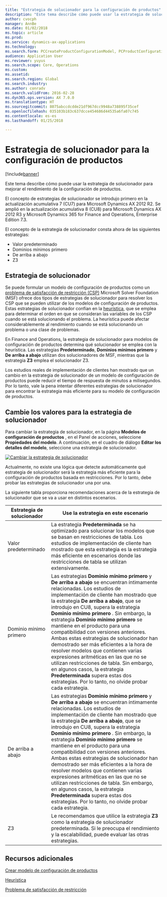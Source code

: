 ```yaml
---
title: "Estrategia de solucionador para la configuración de productos"
description: "Este tema describe cómo puede usar la estrategia de solucionador para mejorar el rendimiento de la configuración de productos."
author: cvocph
manager: AnnBe
ms.date: 01/02/2018
ms.topic: article
ms.prod: 
ms.service: dynamics-ax-applications
ms.technology: 
ms.search.form: PCCreateProductConfigurationModel, PCProductConfigurationModelListPage
audience: Application User
ms.reviewer: yuyus
ms.search.scope: Core, Operations
ms.custom: 
ms.assetid: 
ms.search.region: Global
ms.search.industry: 
ms.author: conradv
ms.search.validFrom: 2016-02-28
ms.dyn365.ops.version: AX 7.0.0
ms.translationtype: HT
ms.sourcegitcommit: 8075abccdcdde21df967dcc9948a738895f35cef
ms.openlocfilehash: 035103b183c637dcce454686d44535a6fa07c745
ms.contentlocale: es-es
ms.lasthandoff: 01/25/2018

---
```


# <a name="solver-strategy-for-product-configuration"></a>Estrategia de solucionador para la configuración de productos

[!include[banner](../includes/banner.md)]

Este tema describe cómo puede usar la estrategia de solucionador para mejorar el rendimiento de la configuración de productos.

El concepto de estrategias de solucionador se introdujo primero en la actualización acumulativa 7 (CU7) para Microsoft Dynamics AX 2012 R2. Se amplió en la actualización acumulativa 8 (CU8) para Microsoft Dynamics AX 2012 R3 y Microsoft Dynamics 365 for Finance and Operations, Enterprise Edition 7.3.

El concepto de la estrategia de solucionador consta ahora de las siguientes estrategias:

- Valor predeterminado
- Dominios mínimos primero
- De arriba a abajo
- Z3

## <a name="solver-strategy"></a>Estrategia de solucionador 

Se puede formular un modelo de configuración de productos como un [problema de satisfacción de restricción (CSP)](http://aima.cs.berkeley.edu/2nd-ed/newchap05.pdf) Microsoft Solver Foundation (MSF) ofrece dos tipos de estrategias de solucionador para resolver los CSP que se pueden utilizar de los modelos de configuración de productos. Estas estrategias de solucionador confían en la [heurística](https://techterms.com/definition/heuristic), que se emplea para determinar el orden en que se consideran las variables de los CSP cuando se está solucionando el problema. La heurística puede afectar considerablemente al rendimiento cuando se está solucionando un problema o una clase de problemas.

En Finance and Operations, la estrategia de solucionador para modelos de configuración de productos determina qué solucionador se emplea con la heurística. Las estrategias **Predeterminado**, **Dominios mínimos primero** y **De arriba a abajo** utilizan dos solucionadores de MSF, mientras que la estrategia **Z3** emplea el solucionador Z3. 

Los estudios reales de implementación de clientes han mostrado que un cambio en la estrategia de solucionador de un modelo de configuración de productos puede reducir el tiempo de respuesta de minutos a milisegundos. Por lo tanto, vale la pena intentar diferentes estrategias de solucionador para encontrar la estrategia más eficiente para su modelo de configuración de productos.

## <a name="change-the-settings-for-the-solver-strategy"></a>Cambie los valores para la estrategia de solucionador

Para cambiar la estrategia de solucionador, en la página **Modelos de configuración de productos** , en el Panel de acciones, seleccione **Propiedades del modelo**. A continuación, en el cuadro de diálogo **Editar los detalles del modelo**, seleccione una estrategia de solucionador.

[![Cambiar la estrategia de solucionador](./media/solver-strategy.png)](./media/solver-strategy.png)

Actualmente, no existe una lógica que detecte automáticamente qué estrategia de solucionador será la estrategia más eficiente para la configuración de productos basada en restricciones. Por lo tanto, debe probar las estrategias de solucionador una por una.

La siguiente tabla proporciona recomendaciones acerca de la estrategia de solucionador que se va a usar en distintos escenarios.

| Estrategia de solucionador      | Use la estrategia en este escenario |
|----------------------|-----------------------------------|
| Valor predeterminado              | La estrategia **Predeterminada** se ha optimizado para solucionar los modelos que se basan en restricciones de tabla. Los estudios de implementación de cliente han mostrado que esta estrategia es la estrategia más eficiente en escenarios donde las restricciones de tabla se utilizan extensivamente. |
| Dominio mínimo primero | Las estrategias **Dominio mínimo primero** y **De arriba a abajo** se encuentran íntimamente relacionadas. Los estudios de implementación de cliente han mostrado que la estrategia **De arriba a abajo**, que se introdujo en CU8, supera la estrategia **Dominio mínimo primero** . Sin embargo, la estrategia **Dominio mínimo primero** se mantiene en el producto para una compatibilidad con versiones anteriores. Ambas estas estrategias de solucionador han demostrado ser más eficientes a la hora de resolver modelos que contienen varias expresiones aritméticas en las que no se utilizan restricciones de tabla. Sin embargo, en algunos casos, la estrategia **Predeterminada** supera estas dos estrategias. Por lo tanto, no olvide probar cada estrategia. |
| De arriba a abajo             | Las estrategias **Dominio mínimo primero** y **De arriba a abajo** se encuentran íntimamente relacionadas. Los estudios de implementación de cliente han mostrado que la estrategia **De arriba a abajo**, que se introdujo en CU8, supera la estrategia **Dominio mínimo primero** . Sin embargo, la estrategia **Dominio mínimo primero** se mantiene en el producto para una compatibilidad con versiones anteriores. Ambas estas estrategias de solucionador han demostrado ser más eficientes a la hora de resolver modelos que contienen varias expresiones aritméticas en las que no se utilizan restricciones de tabla. Sin embargo, en algunos casos, la estrategia **Predeterminada** supera estas dos estrategias. Por lo tanto, no olvide probar cada estrategia. |
| Z3                   | Le recomendamos que utilice la estrategia **Z3** como la estrategia de solucionador predeterminada. Si le preocupa el rendimiento y la escalabilidad, puede evaluar las otras estrategias. |

## <a name="additional-resources"></a>Recursos adicionales

[Crear modelo de configuración de productos](build-product-configuration-model.md)

[Heurística](https://techterms.com/definition/heuristic)

[Problema de satisfacción de restricción](http://aima.cs.berkeley.edu/2nd-ed/newchap05.pdf)

